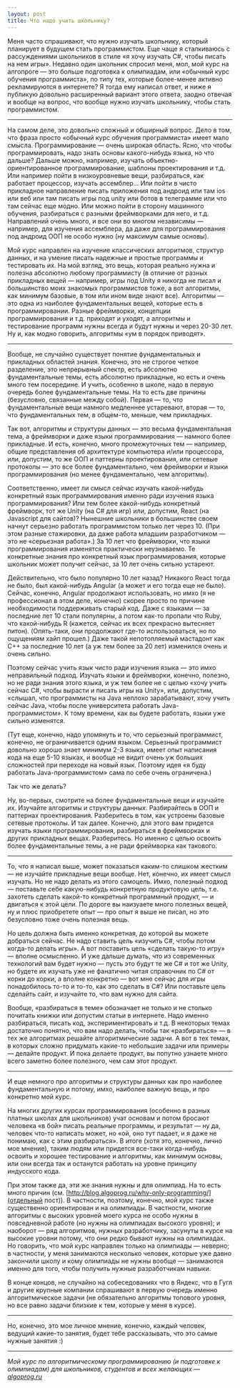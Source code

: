 ```yaml
---
layout: post
title: Что надо учить школьнику?
---
```


Меня часто спрашивают, что нужно изучать школьнику, который планирует в будущем стать программистом.
Еще чаще я сталкиваюсь с рассуждениями школьников в стиле «я хочу изучать C#, чтобы писать на нем игры».
Недавно один школьник спросил меня, мол, мой курс на алгопроге — это больше подготовка к олимпиадам,
или «обычный курс обучения программиста», по типу тех, которые более-менее активно рекламируются в интернете?
Я тогда ему написал ответ, и ниже я публикую довольно расширенный вариант этого ответа, 
заодно отвечая и вообще на вопрос, что вообще нужно изучать школьнику, чтобы стать программистом.

------

На самом деле, это довольно сложный и обширный вопрос. 
Дело в том, что фраза просто «обычный курс обучения программиста» имеет мало смысла. 
Программирование — очень широкая область. Ясно, что чтобы программировать, надо знать основы какого-нибудь языка, но что дальше? 
Дальше можно, например, изучать объектно-ориентированное программирование, шаблоны проектирования и т.д.
Или например пойти в низкоуровневые вещи, разбираться, как работает процессор, изучать ассемблер...
Или пойти в чисто прикладное направление писать приложения под андроид или там ios или веб или там писать игры под unity 
или ботов в телеграмме или что там сейчас еще модно.
Или можно пойти в сторону машинного обучения, разбираться с разными фреймворками для него, и т.д. 
Направлений очень много, и все они во многом независимы — например, для изучения ассемблера, 
да даже для программирования под андроид ООП не особо нужно (ну максимум самые основы). 

Мой курс направлен на изучение классических алгоритмов, структур данных, и на умение писать надежные и простые программы и тестировать их. На мой взгляд, это вещь, которая реально нужна и полезна абсолютно любому программисту (в отличие от разных прикладных вещей — например, игры под Unity я никогда не писал и большинство моих знакомых программистов тоже, а вот алгоритмы, как минимум базовые, в том или ином виде знают все). Алгоритмы — это одна из наиболее фундаментальных вещей, которые есть в программировании. Разные фреймворки, концепции программирования и т.д. приходят и уходят, а алгоритмы и тестирование программ нужны всегда и будут нужны и через 20-30 лет. Ну и, как модно говорить, алгоритмы «ум в порядок приводят».

------

Вообще, не случайно существует понятие фундаментальных и прикладных областей знания. 
Конечно, это не строгое четкое разделение, это непрерывный спектр, есть абсолютно фундаментальные
темы, есть абсолютно прикладные, но есть и очень много тем посередине.
И учить, особенно в школе, надо в первую очередь более фундаментальные темы.
На то есть две причины (безусловно, связанные между собой). 
Первая — то, что фундаментальные вещи намного медленнее устаревают,
вторая — то, что фундаментальных тем, в общем-то, меньше, чем прикладных.

Так вот, алгоритмы и структуры данных — это весьма фундаментальная тема, а фреймворки и даже языки программирования
— намного более прикладные. И есть, конечно, много промежуточных тем — например, общие представления об архитектуре компьютера и/или
процессора, или, допустим, то же ООП и паттерны проектирования, 
или сетевые протоколы — это все более фундаментально, чем фреймворки и языки программирования (но менее фундаментально, чем алгоритмы).

Соответственно, имеет ли смысл сейчас изучать какой-нибудь конкретный язык программирования именно ради изучения языка программирования?
Или тем более какой-нибудь конкретный фреймворк, тот же Unity (на C# для игр) или, допустим, React (на Javascript для сайтов)? 
Нынешние школьники в большинстве своем начнут серьезно работать программистом только лет через 10. 
(При этом разные стажировки, да даже работа младшим разработчиком — это не «серьезная работа».) 
За 10 лет что фреймворки, что языки программирования изменятся практически неузнаваемо. 
Те конкретные знания про конкретный язык программирования, которые школьник может получит сейчас, за 10 лет очень сильно устареют.

Действительно, что было популярно 10 лет назад? Никакого React тогда не было, был какой-нибудь Angular (а может и его тогда еще не было).
Сейчас, конечно, Angular продолжают использовать, но имхо (я не профессионал в этом деле, конечно) скорее просто
по причине необходимости поддерживать старый код.
Даже с языками — за последние лет 10 стали популярны, а потом как-то пропали что Ruby, что какой-нибудь R (кажется, сейчас их всех
прекрасно вытесняет питон). (Опять-таки, они продолжают где-то использоваться, но по ощущениям хайп прошел.)
Даже такой непотопляемый мастадонт как C++ за последние 10 лет (а уж тем более за 20 лет) изменился очень и очень сильно.

Поэтому сейчас учить язык чисто ради изучения языка — это имхо неправильный подход.
Изучать языки и фреймворки, конечно, полезно, но не ради знания этого языка, и уж тем более не с целью 
«хочу учить сейчас C#, чтобы вырасти и писать игры на Unity», или, допустим, «слышал, что программисты на Java неплохо зарабатывают,
хочу учить сейчас Java, чтобы после университета работать Java-программистом». К тому времени, как вы будете работать,
языки уже сильно изменятся.

(Тут еще, конечно, надо упомянуть и то, что серьезный программист, конечно, не ограничивается одним языком.
Серьезный программист довольно хорошо знает минимум 2-3 языка, имеет опыт написания кода на еще 5-10 языках,
и вообще не видит очень уж больших сложностей при переходе на новый язык. Поэтому идея «я буду работать Java-программистом»
сама по себе очень ограничена.)

Так что же делать? 

Ну, во-первых, смотрите на более фундаментальные вещи и изучайте их. Изучайте алгоритмы и структуры данных. Разбирайтесь в ООП
и паттернах проектирования. Разберитесь в том, как устроены базовые сетевые протоколы. И так далее.
Конечно, для этого вам придется изучать языки программирования, разбираться в фреймворках и других прикладных вещах.
Разберитесь. Но именно с целью освоить более фундаментальные темы, а не ради фреймворка как такового.

------

То, что я написал выше, может показаться каким-то слишком жестким — не изучайте прикладные вещи вообще.
Нет, конечно, их имеет смысл изучать. Но не надо делать из этого самоцель.
Имхо, полезный подход — поставьте себе какую-нибудь конкретную продуктовую цель, т.е. захотеть сделать
какой-то конкретный программный продукт, — и двигаться к этой цели. 
По дороге вы наизуаете много полезных вещей,
ну и плюс приобретете опыт — про опыт я выше не писал, но это безусловно тоже очень полезная вещь. 

Но цель должна быть именно конкретная, до которой вы можете добраться сейчас.
Не надо ставить цель «изучить C#, чтобы потом когда-то делать игры». А вот поставить цель «сделать такую-то игру»
— вполне осмысленно. И уже дальше думать, что из современных технологий вам будет нужно
— пусть это будут те же C# и тот же Unity, но будете их изучать
уже не фанатично читая справочник по C# от корки до корки, а вполне конкретно — вот мне сейчас
для игры понадобилось то-то и то-то, как это сделать в C#? 
Или поставьте цель сделайть сайт, и изучайте то, что вам нужно для сайта.

Вообще, «разбираться в теме» обозначает не только и не столько почитать книжки или допустим статьи в интернете.
Надо именно разбираться, писать код, экспериментировать и т.д.
В некоторых темах достаточно понятно, что вам надо делать, чтобы так «разбираться» — в тех же алгоритмах
решайте алгоритмические задачи. А вот в тех темах, в которых сложно придумать какие-то небольшие задачи или примеры
— делайте продукт. И пока делаете продукт, вы попутно узнаете много всего заметно более полезного, чем сам этот продукт.

-----

И еще немного про алгоритмы и структуры данных как про наиболее фундаментальную и потому, имхо, наиболее важную вещь, 
и про конкретно мой курс.

На многих других курсах программирования (особенно в разных платных школах для школьников) учат основам и потом бросают человека «в бой» писать реальные программы, и результат — ну да, человек что-то написать может, но «ой, оно тут падает, и я даже не понимаю, как с этим разбираться». В итоге (хотя это, конечно, лично мое мнение), таким людям или придется все-таки когда-нибудь освоить и хорошее тестирование и алгоритмы, как минимум основы, или они всегда так и останутся работать на уровне принципу индусского кода.

При этом также да, эти же знания нужны и для олимпиад. На то есть много причин (см. [http://blog.algoprog.ru/why-only-programming/](отдельный пост)). В частности, поэтому, конечно, мой курс также существенно ориентирован и на олимпиады. В частности, многие алгоритмы с высоких уровней моего курса не особо нужны в повседневной работе (но нужны на олимпиадах высокого уровня); и наоборот — ряд алгоритмов, нужных разработчику, засунуты в курсе на высокие уровни потому, что они редко бывают нужны на олимпиадах. Но говорить, что мой курс направлен только на олимпиады — неверно; в частности, у меня занимаются несколько человек, которые уже давно закончили школу и кому олимпиады не нужны вообще — занимаются именно для того, чтобы получить нужные разработчикам навыки.

В конце концов, не случайно на собеседованиях что в Яндекс, что в Гугл и другие крупные компании спрашивают в первую очередь именно алгоритмическое задачи (не обязательно алгоритмы топового уровня, но все равно задачи близкие к тем, которые у меня в курсе).

----

Но, конечно, это мое личное мнение, конечно, каждый человек, ведущий какие-то занятия, будет тебе рассказывать, что это самые нужные занятия :)


----

*Мой курс по алгоритмическому программированию (и подготовке к олимпиадам) для школьников, студентов и всех желающих — [algoprog.ru](http://algoprog.ru)*
